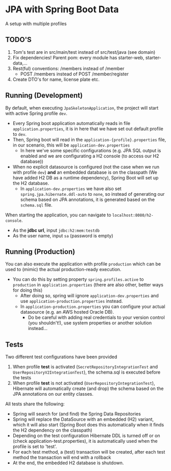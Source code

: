 # JPA with Spring Boot Data

A setup with multiple profiles

## TODO'S
1. Tom's test are in src/main/test instead of src/test/java (see domain)
2. Fix dependencies! Parent pom: every module has starter-web, starter-data,...
3. Rest(ful) conventions: /members instead of /member
    - POST /members instead of POST /member/register
4. Create DTO's for name, license plate etc.

## Running (Development)
By default, when executing `JpaSkeletonApplication`, the project will start with active Spring profile `dev`.
- Every Spring boot application automatically reads in file `application.properties`, it is in here that we have set out default profile to `dev`.
- Then, Spring boot will read in the `application-{profile}.properties` file, in our scenario, this will be `application-dev.properties`
    - In here we've some specific configurations (e.g. JPA SQL output is enabled and we are configurating a H2 console (to access our H2 database))
- When no explicit datasource is configured (not the case when we run with profile `dev`) **and** an embedded database is on the classpath (We have added H2 DB as a runtime dependency), 
Spring Boot will set up the H2 database.
    - In `application-dev.properties` we have also set `spring.jpa.hibernate.ddl-auto` to `none`, so instead of generating our schema based on JPA annotations, it is generated based on the `schema.sql` file. 

When starting the application, you can navigate to `localhost:8080/h2-console`.
- As the **jdbc url**, input `jdbc:h2:mem:testdb`
- As the user name, input `sa` (password is empty)  

## Running (Production)
You can also execute the application with profile `production` which can be used to (mimic) the actual production-ready execution.
- You can do this by setting property `spring.profiles.active` to `production` in `application.properties` (there are also other, better ways for doing this)
    - After doing so, spring will ignore `application-dev.properties` and use `application-production.properties` instead.
    - In `application-production.properties` you can configure your actual datasource (e.g. an AWS hosted Oracle DB).
        - Do be careful with adding real credentials to your version control (you shouldn't!), use system properties or another solution instead... 
 
## Tests
Two different test configurations have been provided
1. When profile **test** is activated (`SecretRepositoryIntegrationTest` and `UserRepositoryV2IntegrationTest`), the schema.sql is
executed before the tests
2. When profile **test** is not activated (`UserRepositoryIntegrationTest`), Hibernate will automatically create (and drop) the schema
based on the JPA annotations on our entity classes.

All tests share the following:
- Spring will search for (and find) the Spring Data Repositories
- Spring will replace the DataSource with an embedded (H2) variant, which it will also start (Spring Boot does this automatically when it finds the H2 dependency on the classpath)
- Depending on the test configuration Hibernate DDL is turned off or on (check application-test.properties), it is automatically used when the profile is set to 'test'.
- For each test method, a (test) transaction will be created, after each test method the transaction will end with a rollback
- At the end, the embedded H2 database is shutdown.
